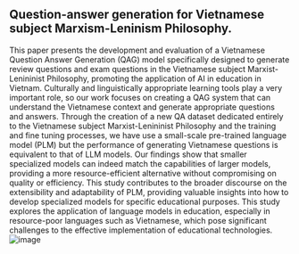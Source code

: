 ## Question-answer generation for Vietnamese subject Marxism-Leninism Philosophy.
This paper presents the development and evaluation of a Vietnamese Question Answer Generation (QAG) model specifically designed to generate review questions and exam questions in the Vietnamese subject Marxist-Lenininist Philosophy, promoting the application of AI in education in Vietnam. Culturally and linguistically appropriate learning tools play a very important role, so our work focuses on creating a QAG system that can understand the Vietnamese context and generate appropriate questions and answers. Through the creation of a new QA dataset dedicated entirely to the Vietnamese subject Marxist-Lenininist Philosophy and the training and fine tuning processes, we have use a small-scale pre-trained language model (PLM) but the performance of generating Vietnamese questions is equivalent to that of LLM models. Our findings show that smaller specialized models can indeed match the capabilities of larger models, providing a more resource-efficient alternative without compromising on quality or efficiency. This study contributes to the broader discourse on the extensibility and adaptability of PLM, providing valuable insights into how to develop specialized models for specific educational purposes. This study explores the application of language models in education, especially in resource-poor languages such as Vietnamese, which pose significant challenges to the effective implementation of educational technologies.
                                                                          ![image](https://github.com/user-attachments/assets/851a455c-9f99-4995-b449-875af4673617)

